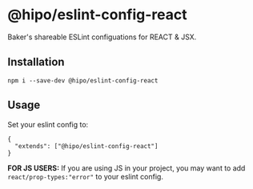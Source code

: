 # @hipo/eslint-config-react

Baker's shareable ESLint configuations for REACT & JSX.

## Installation

```
npm i --save-dev @hipo/eslint-config-react
```

## Usage

Set your eslint config to:

```
{
  "extends": ["@hipo/eslint-config-react"]
}
```
**FOR JS USERS:** If you are using JS in your project, you may want to add `react/prop-types:"error"` to your eslint config.